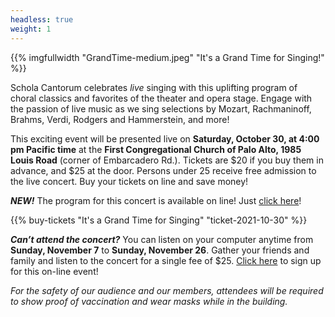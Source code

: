 ```yaml
---
headless: true
weight: 1
---
```


{{% imgfullwidth "GrandTime-medium.jpeg" "It's a Grand Time for Singing!" %}}

Schola Cantorum celebrates *live* singing with this uplifting program of choral classics and favorites
of the theater and opera stage. Engage with the passion of live music as we sing selections
by Mozart, Rachmaninoff, Brahms, Verdi, Rodgers and Hammerstein, and more!

This exciting event will be presented live on **Saturday, October 30, at 4:00 pm Pacific time** at the **First Congregational Church of
Palo Alto, 1985 Louis Road** (corner of Embarcadero Rd.). Tickets are $20 if you buy them in advance, and $25 at the door. 
Persons under 25 receive free admission to the live concert.
Buy your tickets on line and save money! 

**_NEW!_** The program for this concert is available on line! Just <a href="https://spark.adobe.com/page/zCtfuFBDJxqVS/" target="_blank">click here</a>!

{{% buy-tickets "It's a Grand Time for Singing" "ticket-2021-10-30" %}}

**_Can’t attend the concert?_** You can listen on your computer anytime from **Sunday, November 7** to **Sunday, November 26**. Gather your friends and family and listen to the concert for a single fee of $25. <a href="https://www.feelitlive.com/place/music/schola-cantorum-a-grand-time-for-singing/concerts" target="_blank">Click here</a> to sign up for this on-line event!

*For the safety of our audience and our members,
attendees will be required to show proof of vaccination and wear masks while in the building.*

